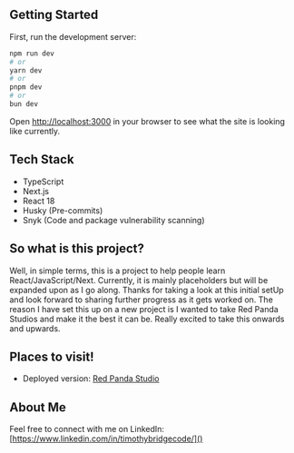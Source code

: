 ## Getting Started

First, run the development server:

```bash
npm run dev
# or
yarn dev
# or
pnpm dev
# or
bun dev
```

Open [http://localhost:3000](http://localhost:3000) in your browser to see what the site is looking like currently.

## Tech Stack

* TypeScript
* Next.js
* React 18
* Husky (Pre-commits)
* Snyk (Code and package vulnerability scanning)

## So what is this project?

Well, in simple terms, this is a project to help people learn React/JavaScript/Next.
Currently, it is mainly placeholders
but will be expanded upon as I go along.
Thanks for taking a look at this initial setUp and look forward to sharing further progress as it gets worked on.
The reason I have set this up on a new project is I wanted to take Red Panda Studios and make it the best it can be.
Really excited to take this onwards and upwards.

## Places to visit!

* Deployed version: [Red Panda Studio](https://www.red-panda.studio)

## About Me
Feel free to connect with me on LinkedIn: [https://www.linkedin.com/in/timothybridgecode/]()


